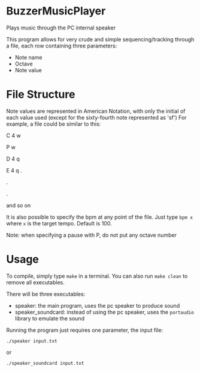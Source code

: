 # BuzzerMusicPlayer
Plays music through the PC internal speaker

This program allows for very crude and simple sequencing/tracking through a file, each row containing three parameters:
- Note name
- Octave
- Note value

# File Structure
Note values are represented in American Notation, with only the initial of each value used (except for the sixty-fourth note represented as 'sf')
For example, a file could be similar to this:

C 4 w

P w

D 4 q

E 4 q
.

.

.

and so on

It is also possible to specify the bpm at any point of the file. Just type `bpm x` where `x` is the target tempo. Default is 100.

Note: when specifying a pause with P, do not put any octave number

# Usage
To compile, simply type `make` in a terminal. You can also run `make clean` to remove all executables.

There will be three executables:
- speaker: the main program, uses the pc speaker to produce sound
- speaker_soundcard: instead of using the pc speaker, uses the `portaudio` library to emulate the sound

Running the program just requires one parameter, the input file:

`./speaker input.txt`

or 

`./speaker_soundcard input.txt`
